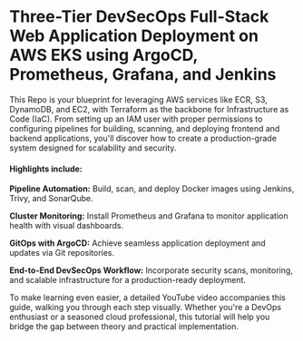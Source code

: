 # Three-Tier DevSecOps Full-Stack Web Application Deployment on AWS EKS using ArgoCD, Prometheus, Grafana, and Jenkins



This Repo is your blueprint for leveraging AWS services like ECR, S3, DynamoDB, and EC2, with Terraform as the backbone for Infrastructure as Code (IaC). From setting up an IAM user with proper permissions to configuring pipelines for building, scanning, and deploying frontend and backend applications, you'll discover how to create a production-grade system designed for scalability and security.

#### Highlights include:

**Pipeline Automation:** Build, scan, and deploy Docker images using Jenkins, Trivy, and SonarQube.

**Cluster Monitoring:** Install Prometheus and Grafana to monitor application health with visual dashboards.

**GitOps with ArgoCD:** Achieve seamless application deployment and updates via Git repositories.

**End-to-End DevSecOps Workflow:** Incorporate security scans, monitoring, and scalable infrastructure for a production-ready deployment.


To make learning even easier, a detailed YouTube video accompanies this guide, walking you through each step visually. Whether you're a DevOps enthusiast or a seasoned cloud professional, this tutorial will help you bridge the gap between theory and practical implementation.


